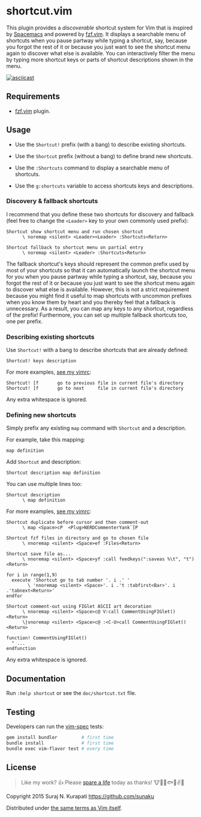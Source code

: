 # shortcut.vim

This plugin provides a _discoverable_ shortcut system for Vim that is inspired
by [Spacemacs] and powered by [fzf.vim].  It displays a searchable menu of
shortcuts when you pause partway while typing a shortcut, say, because you
forgot the rest of it or because you just want to see the shortcut menu again
to discover what else is available.  You can interactively filter the menu by
typing more shortcut keys or parts of shortcut descriptions shown in the menu.

[![asciicast](https://asciinema.org/a/104572.png)](https://asciinema.org/a/104572?autoplay=1)

## Requirements

* [fzf.vim] plugin.

## Usage

* Use the `Shortcut!` prefix (with a bang) to describe existing shortcuts.

* Use the `Shortcut` prefix (without a bang) to define brand new shortcuts.

* Use the `:Shortcuts` command to display a searchable menu of shortcuts.

* Use the `g:shortcuts` variable to access shortcuts keys and descriptions.

### Discovery & fallback shortcuts

I recommend that you define these two shortcuts for discovery and fallback
(feel free to change the `<Leader>` key to your own commonly used prefix):

```vim
Shortcut show shortcut menu and run chosen shortcut
      \ noremap <silent> <Leader><Leader> :Shortcuts<Return>

Shortcut fallback to shortcut menu on partial entry
      \ noremap <silent> <Leader> :Shortcuts<Return>
```

The fallback shortcut's keys should represent the common prefix used by most
of your shortcuts so that it can automatically launch the shortcut menu for
you when you pause partway while typing a shortcut, say, because you forgot
the rest of it or because you just want to see the shortcut menu again to
discover what else is available.  However, this is not a strict requirement
because you might find it useful to map shortcuts with uncommon prefixes when
you know them by heart and you thereby feel that a fallback is unnecessary.
As a result, you can map any keys to any shortcut, regardless of the prefix!
Furthermore, you can set up multiple fallback shortcuts too, one per prefix.

### Describing existing shortcuts

Use `Shortcut!` with a bang to describe shortcuts that are already defined:

```vim
Shortcut! keys description
```

For more examples, [see my vimrc](
https://github.com/sunaku/.vim/blob/qwerty/bundle/motion/unimpaired.vim
):

```vim
Shortcut! [f       go to previous file in current file's directory
Shortcut! ]f       go to next     file in current file's directory
```

Any extra whitespace is ignored.

### Defining new shortcuts

Simply prefix any existing `map` command with `Shortcut` and a description.

For example, take this mapping:

```vim
map definition
```

Add `Shortcut` and description:

```vim
Shortcut description map definition
```

You can use multiple lines too:

```vim
Shortcut description
      \ map definition
```

For more examples, [see my vimrc](
https://github.com/sunaku/.vim/blob/qwerty/plugin/format.vim
):

```vim
Shortcut duplicate before cursor and then comment-out
      \ map <Space>cP  <Plug>NERDCommenterYank`[P
```

```vim
Shortcut fzf files in directory and go to chosen file
      \ nnoremap <silent> <Space>ef :Files<Return>
```

```vim
Shortcut save file as...
      \ nnoremap <silent> <Space>yf :call feedkeys(":saveas %\t", "t")<Return>
```

```vim
for i in range(1,9)
  execute 'Shortcut go to tab number '. i .' '
        \ 'nnoremap <silent> <Space>'. i .'t :tabfirst<Bar>'. i .'tabnext<Return>'
endfor
```

```vim
Shortcut comment-out using FIGlet ASCII art decoration
      \ nnoremap <silent> <Space>c@ V:call CommentUsingFIGlet()<Return>
      \|vnoremap <silent> <Space>c@ :<C-U>call CommentUsingFIGlet()<Return>

function! CommentUsingFIGlet()
  " ...
endfunction
```

Any extra whitespace is ignored.

## Documentation

Run `:help shortcut` or see the `doc/shortcut.txt` file.

## Testing

Developers can run the [vim-spec]( https://github.com/kana/vim-vspec ) tests:

```sh
gem install bundler         # first time
bundle install              # first time
bundle exec vim-flavor test # every time
```

## License

[Spare A Life]: https://sunaku.github.io/vegan-for-life.html
> Like my work? :+1:  Please [spare a life] today as thanks!
:cow::pig::chicken::fish::speak_no_evil::v::revolving_hearts:

Copyright 2015 Suraj N. Kurapati <https://github.com/sunaku>

Distributed under [the same terms as Vim itself][LICENSE].

[LICENSE]: http://vimdoc.sourceforge.net/htmldoc/uganda.html#license
[Spacemacs]: http://spacemacs.org
[fzf.vim]: https://github.com/junegunn/fzf.vim
